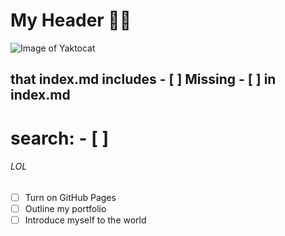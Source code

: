 # My Header 🌟💖

![Image of Yaktocat](https://octodex.github.com/images/yaktocat.png)

that index.md includes \- \[ ] 
Missing \- \[ ]  in index.md
----------------
# search: \- \[ ] 

###### LOL
- [ ] Turn on GitHub Pages
- [ ] Outline my portfolio
- [ ] Introduce myself to the world
